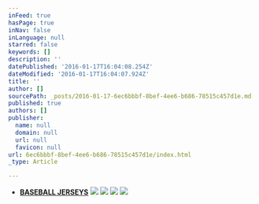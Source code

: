 ```yaml
---
inFeed: true
hasPage: true
inNav: false
inLanguage: null
starred: false
keywords: []
description: ''
datePublished: '2016-01-17T16:04:08.254Z'
dateModified: '2016-01-17T16:04:07.924Z'
title: ''
author: []
sourcePath: _posts/2016-01-17-6ec6bbbf-8bef-4ee6-b686-78515c457d1e.md
published: true
authors: []
publisher:
  name: null
  domain: null
  url: null
  favicon: null
url: 6ec6bbbf-8bef-4ee6-b686-78515c457d1e/index.html
_type: Article

---
```

* [**BASEBALL JERSEYS**][0]
![](https://s3-us-west-2.amazonaws.com/the-grid-img/p/7a9853fbe4cd1b5cf76a91663c6ebdab98d1b7ef.jpg)
![](https://s3-us-west-2.amazonaws.com/the-grid-img/p/bcc748656dafe37dad91020dadc6f5cb9fb8e52d.jpg)
![](https://the-grid-user-content.s3-us-west-2.amazonaws.com/5ed6c96b-82ca-4f54-b7bd-48d2f2ec981c.jpg)
![](https://the-grid-user-content.s3-us-west-2.amazonaws.com/611ec6a1-3948-4e23-a396-69f589db2ec0.jpg)

[0]: http://boriz-customs.mybigcommerce.com/sports-jerseys/baseball/